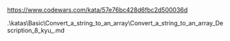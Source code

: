https://www.codewars.com/kata/57e76bc428d6fbc2d500036d

.\katas\Basic\Convert_a_string_to_an_array\Convert_a_string_to_an_array_Description_8_kyu_.md